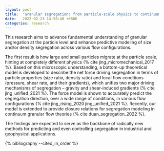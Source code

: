 ```yaml
---
layout: post
title:  "Granular segregation: from particle-scale physics to continuum theory"
date:   2022-02-23 14:50:40 +0800
categories: research
---
```


This research aims to advance fundamental understanding of granular segregation at the particle level and enhance predictive modeling of size and/or density segregation across various flow configurations.

The first result is how large and small particles migrate at the particle scale, hinting at completely different physics {% cite jing_micromechanical_2017 %}. Based on this microscopic understanding, a bottom-up theoretical model is developed to describe the net force driving segregation in terms of particle properties (size ratio, density ratio) and local flow conditions (pressure, shear rate, and their gradients), which unifies two major driving mechanisms of segregation – gravity and shear-induced gradients {% cite jing_unified_2021 %}. The force model is shown to accurately predict the segregation direction, over a wide range of conditions, in various flow configurations {% cite jing_rising_2020 jing_unified_2021 %}. Recently, our model is extended to provide closure relations for segregation modeling in continuum granular flow theories {% cite duan_segregation_2022 %}.

The findings are expected to serve as the backbone of radically new methods for predicting and even controlling segregation in industrial and geophysical applications.

{% bibliography --cited_in_order %}


<!-- [1]: [{{baseurl}},"blog/2017/01/03/phd-thesis.html"] -->